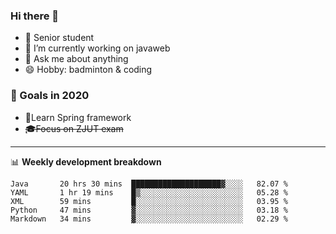 

### Hi there 🐏

- 🌱 Senior student
- 🔭 I’m currently working on javaweb
- 💬 Ask me about anything
- 😄 Hobby: badminton & coding

### 🚀 Goals in 2020
+ 🍃Learn Spring framework
+ ~~🎓Focus on ZJUT exam~~
-------

📊 **Weekly development breakdown**
<!--START_SECTION:waka-->
```text
Java       20 hrs 30 mins  ████████████████████▓░░░░   82.07 % 
YAML       1 hr 19 mins    █▒░░░░░░░░░░░░░░░░░░░░░░░   05.28 % 
XML        59 mins         █░░░░░░░░░░░░░░░░░░░░░░░░   03.95 % 
Python     47 mins         ▓░░░░░░░░░░░░░░░░░░░░░░░░   03.18 % 
Markdown   34 mins         ▓░░░░░░░░░░░░░░░░░░░░░░░░   02.29 % 
```
<!--END_SECTION:waka-->
